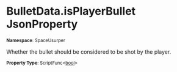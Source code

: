 # BulletData.isPlayerBullet JsonProperty

<small>**Namespace**: SpaceUsurper</small>

Whether the bullet should be considered to be shot by the player.

<small>**Property Type**: ScriptFunc&lt;[bool](https://docs.microsoft.com/en-us/dotnet/api/system.boolean?view=netframework-4.5)&gt;</small>

